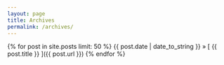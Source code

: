 ```yaml
---
layout: page
title: Archives
permalink: /archives/
---
```


{% for post in site.posts  limit: 50 %}
  {{ post.date | date_to_string }} &raquo; [ {{ post.title }} ]({{ post.url }})
{% endfor %}